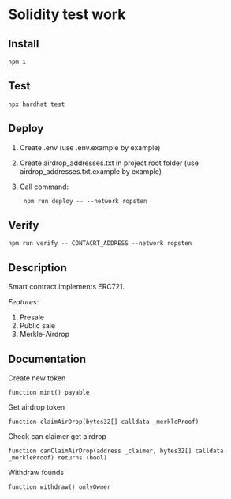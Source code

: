 # Solidity test work

## Install

    npm i

## Test

    npx hardhat test
    
## Deploy
1. Create .env (use .env.example by example)
2. Create airdrop_addresses.txt in project root folder (use airdrop_addresses.txt.example by example)
3. Call command:
   
        npm run deploy -- --network ropsten

## Verify

    npm run verify -- CONTACRT_ADDRESS --network ropsten

## Description
Smart contract implements ERC721.

*Features:*

1. Presale
2. Public sale
3. Merkle-Airdrop

## Documentation

Create new token

    function mint() payable

Get airdrop token

    function claimAirDrop(bytes32[] calldata _merkleProof)

Check can claimer get airdrop

    function canClaimAirDrop(address _claimer, bytes32[] calldata _merkleProof) returns (bool)

Withdraw founds

    function withdraw() onlyOwner
    
